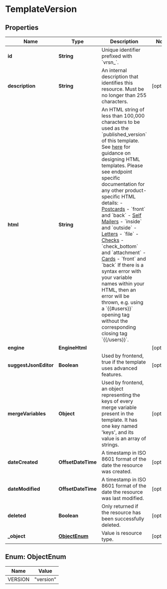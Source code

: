 

# TemplateVersion


## Properties

Name | Type | Description | Notes
------------ | ------------- | ------------- | -------------
**id** | **String** | Unique identifier prefixed with &#x60;vrsn_&#x60;. | 
**description** | **String** | An internal description that identifies this resource. Must be no longer than 255 characters.  |  [optional]
**html** | **String** | An HTML string of less than 100,000 characters to be used as the &#x60;published_version&#x60; of this template. See [here](#section/HTML-Examples) for guidance on designing HTML templates. Please see endpoint specific documentation for any other product-specific HTML details: - [Postcards](https://docs.lob.com/#tag/Postcards/operation/postcard_create) - &#x60;front&#x60; and &#x60;back&#x60; - [Self Mailers](https://docs.lob.com/#tag/Self-Mailers/operation/self_mailer_create) - &#x60;inside&#x60; and &#x60;outside&#x60; - [Letters](https://docs.lob.com/#tag/Letters/operation/letter_create) - &#x60;file&#x60; - [Checks](https://docs.lob.com/#tag/Checks/operation/check_create) - &#x60;check_bottom&#x60; and &#x60;attachment&#x60; - [Cards](https://docs.lob.com/#tag/Cards/operation/card_create) - &#x60;front&#x60; and &#x60;back&#x60;  If there is a syntax error with your variable names within your HTML, then an error will be thrown, e.g. using a &#x60;{{#users}}&#x60; opening tag without the corresponding closing tag &#x60;{{/users}}&#x60;.  | 
**engine** | **EngineHtml** |  |  [optional]
**suggestJsonEditor** | **Boolean** | Used by frontend, true if the template uses advanced features.  |  [optional]
**mergeVariables** | **Object** | Used by frontend, an object representing the keys of every merge variable present in the template. It has one key named &#39;keys&#39;, and its value is an array of strings.  |  [optional]
**dateCreated** | **OffsetDateTime** | A timestamp in ISO 8601 format of the date the resource was created. |  [optional]
**dateModified** | **OffsetDateTime** | A timestamp in ISO 8601 format of the date the resource was last modified. |  [optional]
**deleted** | **Boolean** | Only returned if the resource has been successfully deleted. |  [optional]
**_object** | [**ObjectEnum**](#ObjectEnum) | Value is resource type. |  [optional]



## Enum: ObjectEnum

Name | Value
---- | -----
VERSION | &quot;version&quot;



